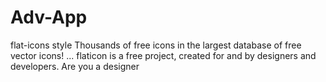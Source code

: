 Adv-App
=======

flat-icons style
Thousands of free icons in the largest database of free vector icons! ...
flaticon is a free project, created for and by designers and developers. Are you a designer
